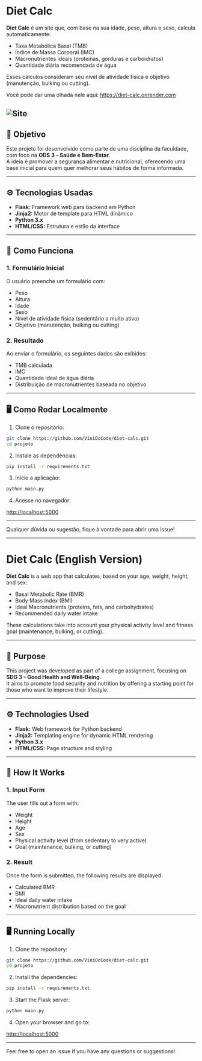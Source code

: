# Diet Calc

**Diet Calc** é um site que, com base na sua idade, peso, altura e sexo, calcula automaticamente:

- Taxa Metabólica Basal (TMB)
- Índice de Massa Corporal (IMC)
- Macronutrientes ideais (proteínas, gorduras e carboidratos)
- Quantidade diária recomendada de água

Esses cálculos consideram seu nível de atividade física e objetivo (manutenção, bulking ou cutting).

Você pode dar uma olhada nele aqui: https://diet-calc.onrender.com

![Site](https://imgur.com/rVuEOvp.png)
---

## 🌟 Objetivo

Este projeto foi desenvolvido como parte de uma disciplina da faculdade, com foco na **ODS 3 – Saúde e Bem-Estar**.  
A ideia é promover a segurança alimentar e nutricional, oferecendo uma base inicial para quem quer melhorar seus hábitos de forma informada.

---

## ⚙️ Tecnologias Usadas

- **Flask:** Framework web para backend em Python  
- **Jinja2:** Motor de template para HTML dinâmico  
- **Python 3.x**  
- **HTML/CSS:** Estrutura e estilo da interface

---

## 🚀 Como Funciona

### 1. Formulário Inicial
O usuário preenche um formulário com:

- Peso  
- Altura  
- Idade  
- Sexo  
- Nível de atividade física (sedentário a muito ativo)  
- Objetivo (manutenção, bulking ou cutting)

### 2. Resultado
Ao enviar o formulário, os seguintes dados são exibidos:

- TMB calculada  
- IMC  
- Quantidade ideal de água diária  
- Distribuição de macronutrientes baseada no objetivo

---

## 🖥️ Como Rodar Localmente

1. Clone o repositório:

```bash
git clone https://github.com/ViniOcCode/diet-calc.git
cd projeto
```

2. Instale as dependências:

```bash
pip install -r requirements.txt
```

3. Inicie a aplicação:

```bash
python main.py
```

4. Acesse no navegador:

[http://localhost:5000](http://localhost:5000)

---

Qualquer dúvida ou sugestão, fique à vontade para abrir uma issue!

---

# Diet Calc (English Version)

**Diet Calc** is a web app that calculates, based on your age, weight, height, and sex:

- Basal Metabolic Rate (BMR)
- Body Mass Index (BMI)
- Ideal Macronutrients (proteins, fats, and carbohydrates)
- Recommended daily water intake

These calculations take into account your physical activity level and fitness goal (maintenance, bulking, or cutting).

---

## 🌟 Purpose

This project was developed as part of a college assignment, focusing on **SDG 3 – Good Health and Well-Being**.  
It aims to promote food security and nutrition by offering a starting point for those who want to improve their lifestyle.

---

## ⚙️ Technologies Used

- **Flask:** Web framework for Python backend  
- **Jinja2:** Templating engine for dynamic HTML rendering  
- **Python 3.x**  
- **HTML/CSS:** Page structure and styling

---

## 🚀 How It Works

### 1. Input Form
The user fills out a form with:

- Weight  
- Height  
- Age  
- Sex  
- Physical activity level (from sedentary to very active)  
- Goal (maintenance, bulking, or cutting)

### 2. Result
Once the form is submitted, the following results are displayed:

- Calculated BMR  
- BMI  
- Ideal daily water intake  
- Macronutrient distribution based on the goal

---

## 🖥️ Running Locally

1. Clone the repository:

```bash
git clone https://github.com/ViniOcCode/diet-calc.git
cd projeto
```

2. Install the dependencies:

```bash
pip install -r requirements.txt
```

3. Start the Flask server:

```bash
python main.py
```

4. Open your browser and go to:

[http://localhost:5000](http://localhost:5000)

---

Feel free to open an issue if you have any questions or suggestions!

